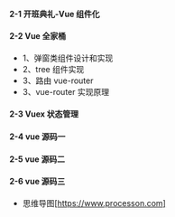 #### 2-1 开班典礼-Vue 组件化

#### 2-2 Vue 全家桶

- 1、弹窗类组件设计和实现
- 2、tree 组件实现
- 3、路由 vue-router
- 3、vue-router 实现原理

#### 2-3 Vuex 状态管理

#### 2-4 vue 源码一

#### 2-5 vue 源码二

#### 2-6 vue 源码三

- 思维导图[https://www.processon.com]
